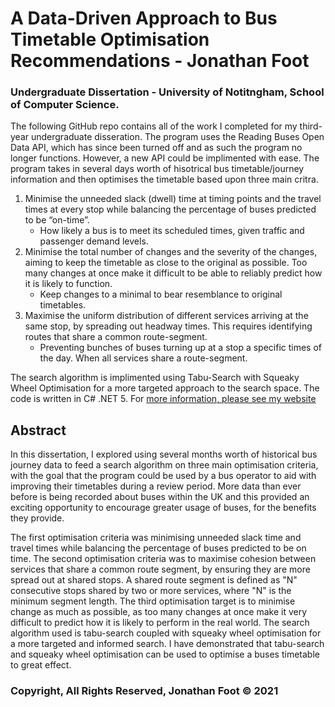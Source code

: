 # A Data-Driven Approach to Bus Timetable Optimisation Recommendations - Jonathan Foot
### Undergraduate Dissertation - University of Notitngham, School of Computer Science.

The following GitHub repo contains all of the work I completed for my third-year undergraduate disseration. The program uses the Reading Buses Open Data API, which has since been turned off and as such the program no longer functions. However, a new API could be implimented with ease. The program takes in several days worth of hisotrical bus timetable/journey information and then optimises the timetable based upon three main critra. 

1. Minimise the unneeded slack (dwell) time at timing points and the travel times at every stop while balancing the percentage of buses predicted to be “on-time”. 
    * How likely a bus is to meet its scheduled times, given traffic and passenger demand levels.
2. Minimise the total number of changes and the severity of the changes, aiming to keep the timetable as close to the original as possible. Too many changes at once make it difficult to be able to reliably predict how it is likely to function.
    * Keep changes to a minimal to bear resemblance to original timetables.
3. Maximise the uniform distribution of different services arriving at the same stop, by spreading out headway times. This requires identifying routes that share a common route-segment.
    * Preventing bunches of buses turning up at a stop a specific times of the day. When all services share a route-segment. 

The search algorithm is implimented using Tabu-Search with Squeaky Wheel Optimisation for a more targeted approach to the search space. The code is written in C# .NET 5. For [more information, please see my website](https://www.jonathanfoot.com/Dissertation.html)


## Abstract 
In this dissertation, I explored using several months worth of historical bus journey data to feed a search algorithm on three main optimisation criteria, with the goal that the program could be used by a bus operator to aid with improving their timetables during a review period. More data than ever before is being recorded about buses within the UK and this provided an exciting opportunity to encourage greater usage of buses, for the benefits they provide.

The first optimisation criteria was minimising unneeded slack time and travel times while balancing the percentage of buses predicted to be on time. The second optimisation criteria was to maximise cohesion between services that share a common route segment, by ensuring they are more spread out at shared stops. A shared route segment is defined as "N" consecutive stops shared by two or more services, where "N" is the minimum segment length. The third optimisation target is to minimise change as much as possible, as too many changes at once make it very difficult to predict how it is likely to perform in the real world. The search algorithm used is tabu-search coupled with squeaky wheel optimisation for a more targeted and informed search. I have demonstrated that tabu-search and squeaky wheel optimisation can be used to optimise a buses timetable to great effect.

### Copyright, All Rights Reserved, Jonathan Foot © 2021
